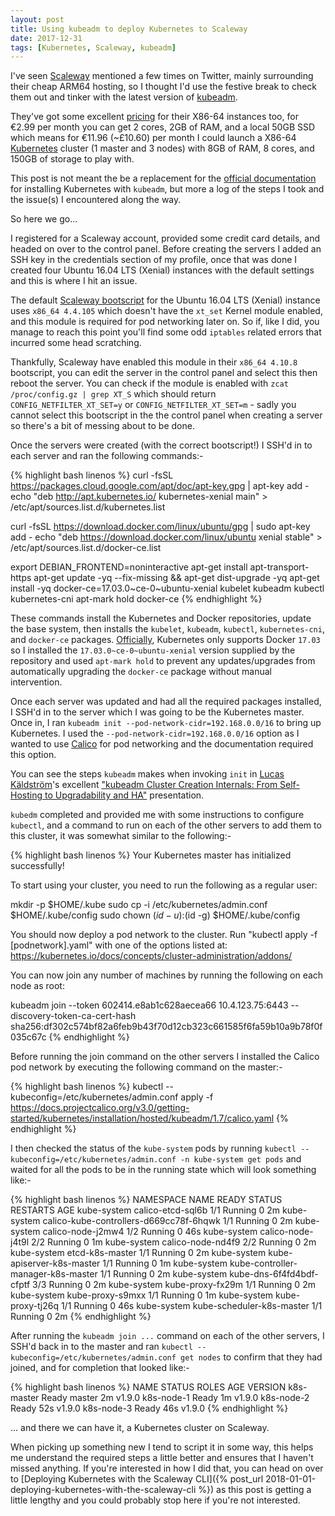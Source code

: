 ```yaml
---
layout: post
title: Using kubeadm to deploy Kubernetes to Scaleway
date: 2017-12-31
tags: [Kubernetes, Scaleway, kubeadm]
---
```


I've seen [Scaleway][1] mentioned a few times on Twitter, mainly surrounding their cheap ARM64 hosting, so I thought I'd use the festive break to check them out and tinker with the latest version of [kubeadm][2].

They've got some excellent [pricing][3] for their X86-64 instances too, for €2.99 per month you can get 2 cores, 2GB of RAM, and a local 50GB SSD which means for €11.96 (~£10.60) per month I could launch a X86-64 [Kubernetes][4] cluster (1 master and 3 nodes) with 8GB of RAM, 8 cores, and 150GB of storage to play with.

This post is not meant the be a replacement for the [official documentation][5] for installing Kubernetes with `kubeadm`, but more a log of the steps I took and the issue(s) I encountered along the way.

So here we go...

I registered for a Scaleway account, provided some credit card details, and headed on over to the control panel. Before creating the servers I added an SSH key in the credentials section of my profile, once that was done I created four Ubuntu 16.04 LTS (Xenial) instances with the default settings and this is where I hit an issue.

The default [Scaleway bootscript][6] for the Ubuntu 16.04 LTS (Xenial) instance uses `x86_64 4.4.105` which doesn't have the `xt_set` Kernel module enabled, and this module is required for pod networking later on. So if, like I did, you manage to reach this point you'll find some odd `iptables` related errors that incurred some head scratching.

Thankfully, Scaleway have enabled this module in their `x86_64 4.10.8` bootscript, you can edit the server in the control panel and select this then reboot the server. You can check if the module is enabled with `zcat /proc/config.gz | grep XT_S` which should return `CONFIG_NETFILTER_XT_SET=y` or `CONFIG_NETFILTER_XT_SET=m` - sadly you cannot select this bootscript in the the control panel when creating a server so there's a bit of messing about to be done.

Once the servers were created (with the correct bootscript!) I SSH'd in to each server and ran the following commands:-

{% highlight bash linenos %}
curl -fsSL https://packages.cloud.google.com/apt/doc/apt-key.gpg | apt-key add -
echo "deb http://apt.kubernetes.io/ kubernetes-xenial main" > /etc/apt/sources.list.d/kubernetes.list

curl -fsSL https://download.docker.com/linux/ubuntu/gpg | sudo apt-key add -
echo "deb https://download.docker.com/linux/ubuntu xenial stable" > /etc/apt/sources.list.d/docker-ce.list

export DEBIAN_FRONTEND=noninteractive
apt-get install apt-transport-https
apt-get update -yq --fix-missing && apt-get dist-upgrade -yq
apt-get install -yq docker-ce=17.03.0~ce-0~ubuntu-xenial kubelet kubeadm kubectl kubernetes-cni
apt-mark hold docker-ce
{% endhighlight %}

These commands install the Kubernetes and Docker repositories, update the base system, then installs the `kubelet`, `kubeadm`, `kubectl`, `kubernetes-cni`, and `docker-ce` packages. [Officially][7], Kubernetes only supports Docker `17.03` so I installed the `17.03.0~ce-0~ubuntu-xenial` version supplied by the repository and used `apt-mark hold` to prevent any updates/upgrades from automatically upgrading the `docker-ce` package without manual intervention.

Once each server was updated and had all the required packages installed, I SSH'd in to the server which I was going to be the Kubernetes master. Once in, I ran `kubeadm init --pod-network-cidr=192.168.0.0/16` to bring up Kubernetes. I used the `--pod-network-cidr=192.168.0.0/16` option as I wanted to use [Calico][8] for pod networking and the documentation required this option.

You can see the steps `kubeadm` makes when invoking `init` in [Lucas Käldström][9]'s excellent ["kubeadm Cluster Creation Internals: From Self-Hosting to Upgradability and HA"][10] presentation.

`kubedm` completed and provided me with some instructions to configure `kubectl`, and a command to run on each of the other servers to add them to this cluster, it was somewhat similar to the following:-

{% highlight bash linenos %}
Your Kubernetes master has initialized successfully!

To start using your cluster, you need to run the following as a regular user:

  mkdir -p $HOME/.kube
  sudo cp -i /etc/kubernetes/admin.conf $HOME/.kube/config
  sudo chown $(id -u):$(id -g) $HOME/.kube/config

You should now deploy a pod network to the cluster.
Run "kubectl apply -f [podnetwork].yaml" with one of the options listed at:
  https://kubernetes.io/docs/concepts/cluster-administration/addons/

You can now join any number of machines by running the following on each node
as root:

  kubeadm join --token 602414.e8ab1c628aecea66 10.4.123.75:6443 --discovery-token-ca-cert-hash sha256:df302c574bf82a6feb9b43f70d12cb323c661585f6fa59b10a9b78f0f035c67c
{% endhighlight %}

Before running the join command on the other servers I installed the Calico pod network by executing the following command on the master:-

{% highlight bash linenos %}
kubectl --kubeconfig=/etc/kubernetes/admin.conf apply -f https://docs.projectcalico.org/v3.0/getting-started/kubernetes/installation/hosted/kubeadm/1.7/calico.yaml
{% endhighlight %}

I then checked the status of the `kube-system` pods by running `kubectl --kubeconfig=/etc/kubernetes/admin.conf -n kube-system get pods` and waited for all the pods to be in the running state which will look something like:-

{% highlight bash linenos %}
NAMESPACE     NAME                                      READY     STATUS    RESTARTS   AGE
kube-system   calico-etcd-sql6b                         1/1       Running   0          2m
kube-system   calico-kube-controllers-d669cc78f-6hqwk   1/1       Running   0          2m
kube-system   calico-node-j2mw4                         1/2       Running   0          46s
kube-system   calico-node-j4t9l                         2/2       Running   0          1m
kube-system   calico-node-nd4f9                         2/2       Running   0          2m
kube-system   etcd-k8s-master                           1/1       Running   0          2m
kube-system   kube-apiserver-k8s-master                 1/1       Running   0          1m
kube-system   kube-controller-manager-k8s-master        1/1       Running   0          2m
kube-system   kube-dns-6f4fd4bdf-cfptf                  3/3       Running   0          2m
kube-system   kube-proxy-fx29m                          1/1       Running   0          2m
kube-system   kube-proxy-s9mxx                          1/1       Running   0          1m
kube-system   kube-proxy-tj26q                          1/1       Running   0          46s
kube-system   kube-scheduler-k8s-master                 1/1       Running   0          2m
{% endhighlight %}

After running the `kubeadm join ...` command on each of the other servers, I SSH'd back in to the master and ran `kubectl --kubeconfig=/etc/kubernetes/admin.conf get nodes` to confirm that they had joined, and for completion that looked like:-

{% highlight bash linenos %}
NAME         STATUS    ROLES     AGE       VERSION
k8s-master   Ready     master    2m        v1.9.0
k8s-node-1   Ready     <none>    1m        v1.9.0
k8s-node-2   Ready     <none>    52s       v1.9.0
k8s-node-3   Ready     <none>    46s       v1.9.0
{% endhighlight %}

... and there we can have it, a Kubernetes cluster on Scaleway.

When picking up something new I tend to script it in some way, this helps me understand the required steps a little better and ensures that I haven't missed anything. If you're interested in how I did that, you can head on over to [Deploying Kubernetes with the Scaleway CLI]({% post_url 2018-01-01-deploying-kubernetes-with-the-scaleway-cli %}) as this post is getting a little lengthy and you could probably stop here if you're not interested.

[1]: https://www.scaleway.com/
[2]: https://kubernetes.io/docs/reference/setup-tools/kubeadm/kubeadm/
[3]: https://www.scaleway.com/pricing/
[4]: https://kubernetes.io/
[5]: https://kubernetes.io/docs/setup/independent/install-kubeadm/
[6]: http://devhub.scaleway.com/#/bootscripts
[7]: https://kubernetes.io/docs/setup/independent/install-kubeadm/#installing-docker
[8]: https://docs.projectcalico.org/v3.0/getting-started/kubernetes/
[9]: https://twitter.com/kubernetesonarm
[10]: https://docs.google.com/presentation/d/1Gp-2blk5WExI_QR59EUZdwfO2BWLJqa626mK2ej-huo/edit#slide=id.g287a267c17_0_247
